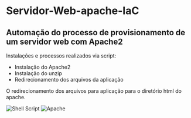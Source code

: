 # Servidor-Web-apache-IaC

## Automação do processo de provisionamento de um servidor web com Apache2

Instalações e processos realizados via script:
- Instalação do Apache2
- Instalação do unzip
- Redirecionamento dos arquivos da aplicação

O redirecionamento dos arquivos para aplicação para o diretório html do apache.

![Shell Script](https://img.shields.io/badge/shell_script-%23121011.svg?style=for-the-badge&logo=gnu-bash&logoColor=white)
![Apache](https://img.shields.io/badge/apache-%23D42029.svg?style=for-the-badge&logo=apache&logoColor=white)
  
